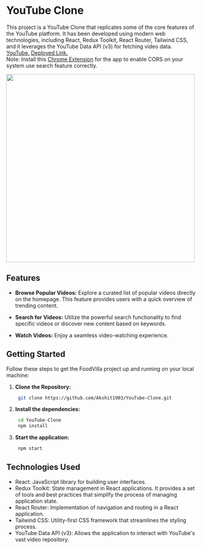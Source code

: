 # YouTube Clone

This project is a YouTube Clone that replicates some of the core features of the YouTube platform. It has been developed using modern web technologies, including React, Redux Toolkit, React Router, Tailwind CSS, and it leverages the YouTube Data API (v3) for fetching video data.
<a href="https://youtu.be/VFBKVh392NE">YouTube.</a>
<a href="https://you-tube-clone-chi-five.vercel.app/">Deployed Link.</a>
<br>
Note: Install this <a href="https://chromewebstore.google.com/detail/allow-cors-access-control/lhobafahddgcelffkeicbaginigeejlf"> Chrome Extension</a> for the app to enable CORS on your system use search feature correctly.

<img src="demo.gif" width="500" height=auto/>

## Features

- **Browse Popular Videos:** Explore a curated list of popular videos directly on the homepage. This feature provides users with a quick overview of trending content.

- **Search for Videos:** Utilize the powerful search functionality to find specific videos or discover new content based on keywords.

- **Watch Videos:** Enjoy a seamless video-watching experience.

## Getting Started

Follow these steps to get the FoodVilla project up and running on your local machine:

1. **Clone the Repository:**

   ```bash
    git clone https://github.com/Akshit1903/YouTube-Clone.git
   ```

2. **Install the dependencies:**

   ```bash
    cd YouTube-Clone
    npm install
   ```

3. **Start the application:**

   ```bash
    npm start
   ```

## Technologies Used

- React: JavaScript library for building user interfaces.
- Redux Toolkit: State management in React applications. It provides a set of tools and best practices that simplify the process of managing application state.
- React Router: Implementation of navigation and routing in a React application.
- Tailwind CSS: Utility-first CSS framework that streamlines the styling process.
- YouTube Data API (v3): Allows the application to interact with YouTube's vast video repository.
